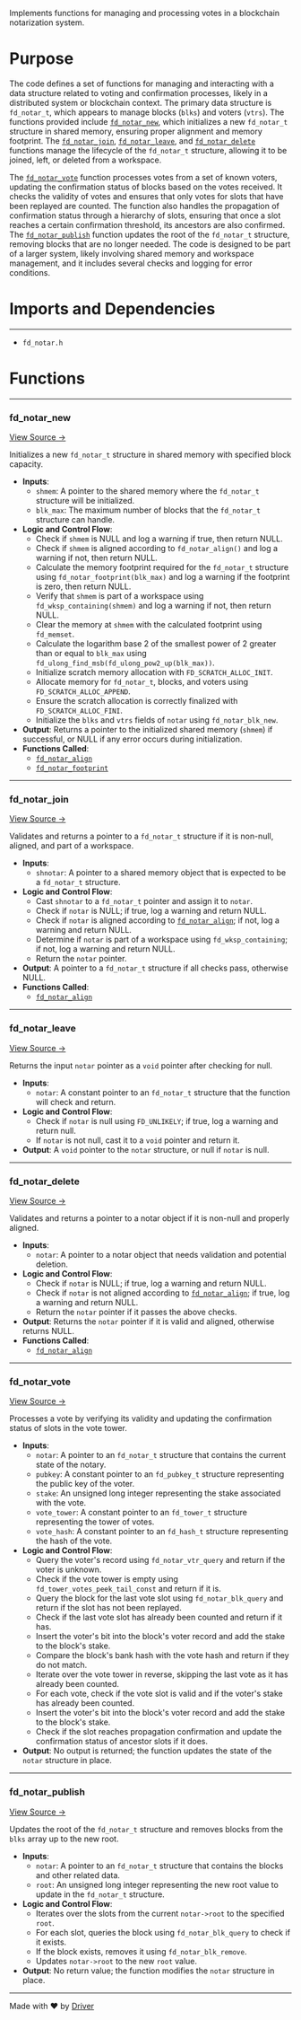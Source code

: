 <!--------------------------------------------------------------------------------->
<!-- IMPORTANT: This file is auto-generated by Driver (https://driver.ai). -------->
<!-- Manual edits may be overwritten on future commits. --------------------------->
<!--------------------------------------------------------------------------------->

Implements functions for managing and processing votes in a blockchain notarization system.

# Purpose
The code defines a set of functions for managing and interacting with a data structure related to voting and confirmation processes, likely in a distributed system or blockchain context. The primary data structure is `fd_notar_t`, which appears to manage blocks (`blks`) and voters (`vtrs`). The functions provided include [`fd_notar_new`](<#fd_notar_new>), which initializes a new `fd_notar_t` structure in shared memory, ensuring proper alignment and memory footprint. The [`fd_notar_join`](<#fd_notar_join>), [`fd_notar_leave`](<#fd_notar_leave>), and [`fd_notar_delete`](<#fd_notar_delete>) functions manage the lifecycle of the `fd_notar_t` structure, allowing it to be joined, left, or deleted from a workspace.

The [`fd_notar_vote`](<#fd_notar_vote>) function processes votes from a set of known voters, updating the confirmation status of blocks based on the votes received. It checks the validity of votes and ensures that only votes for slots that have been replayed are counted. The function also handles the propagation of confirmation status through a hierarchy of slots, ensuring that once a slot reaches a certain confirmation threshold, its ancestors are also confirmed. The [`fd_notar_publish`](<#fd_notar_publish>) function updates the root of the `fd_notar_t` structure, removing blocks that are no longer needed. The code is designed to be part of a larger system, likely involving shared memory and workspace management, and it includes several checks and logging for error conditions.
# Imports and Dependencies

---
- `fd_notar.h`


# Functions

---
### fd\_notar\_new<!-- {{#callable:fd_notar_new}} -->
[View Source →](<../../../../../src/choreo/notar/fd_notar.c#L7>)

Initializes a new `fd_notar_t` structure in shared memory with specified block capacity.
- **Inputs**:
    - `shmem`: A pointer to the shared memory where the `fd_notar_t` structure will be initialized.
    - `blk_max`: The maximum number of blocks that the `fd_notar_t` structure can handle.
- **Logic and Control Flow**:
    - Check if `shmem` is NULL and log a warning if true, then return NULL.
    - Check if `shmem` is aligned according to `fd_notar_align()` and log a warning if not, then return NULL.
    - Calculate the memory footprint required for the `fd_notar_t` structure using `fd_notar_footprint(blk_max)` and log a warning if the footprint is zero, then return NULL.
    - Verify that `shmem` is part of a workspace using `fd_wksp_containing(shmem)` and log a warning if not, then return NULL.
    - Clear the memory at `shmem` with the calculated footprint using `fd_memset`.
    - Calculate the logarithm base 2 of the smallest power of 2 greater than or equal to `blk_max` using `fd_ulong_find_msb(fd_ulong_pow2_up(blk_max))`.
    - Initialize scratch memory allocation with `FD_SCRATCH_ALLOC_INIT`.
    - Allocate memory for `fd_notar_t`, blocks, and voters using `FD_SCRATCH_ALLOC_APPEND`.
    - Ensure the scratch allocation is correctly finalized with `FD_SCRATCH_ALLOC_FINI`.
    - Initialize the `blks` and `vtrs` fields of `notar` using `fd_notar_blk_new`.
- **Output**: Returns a pointer to the initialized shared memory (`shmem`) if successful, or NULL if any error occurs during initialization.
- **Functions Called**:
    - [`fd_notar_align`](<fd_notar.h.md#fd_notar_align>)
    - [`fd_notar_footprint`](<fd_notar.h.md#fd_notar_footprint>)


---
### fd\_notar\_join<!-- {{#callable:fd_notar_join}} -->
[View Source →](<../../../../../src/choreo/notar/fd_notar.c#L47>)

Validates and returns a pointer to a `fd_notar_t` structure if it is non-null, aligned, and part of a workspace.
- **Inputs**:
    - `shnotar`: A pointer to a shared memory object that is expected to be a `fd_notar_t` structure.
- **Logic and Control Flow**:
    - Cast `shnotar` to a `fd_notar_t` pointer and assign it to `notar`.
    - Check if `notar` is NULL; if true, log a warning and return NULL.
    - Check if `notar` is aligned according to [`fd_notar_align`](<fd_notar.h.md#fd_notar_align>); if not, log a warning and return NULL.
    - Determine if `notar` is part of a workspace using `fd_wksp_containing`; if not, log a warning and return NULL.
    - Return the `notar` pointer.
- **Output**: A pointer to a `fd_notar_t` structure if all checks pass, otherwise NULL.
- **Functions Called**:
    - [`fd_notar_align`](<fd_notar.h.md#fd_notar_align>)


---
### fd\_notar\_leave<!-- {{#callable:fd_notar_leave}} -->
[View Source →](<../../../../../src/choreo/notar/fd_notar.c#L70>)

Returns the input `notar` pointer as a `void` pointer after checking for null.
- **Inputs**:
    - `notar`: A constant pointer to an `fd_notar_t` structure that the function will check and return.
- **Logic and Control Flow**:
    - Check if `notar` is null using `FD_UNLIKELY`; if true, log a warning and return null.
    - If `notar` is not null, cast it to a `void` pointer and return it.
- **Output**: A `void` pointer to the `notar` structure, or null if `notar` is null.


---
### fd\_notar\_delete<!-- {{#callable:fd_notar_delete}} -->
[View Source →](<../../../../../src/choreo/notar/fd_notar.c#L81>)

Validates and returns a pointer to a notar object if it is non-null and properly aligned.
- **Inputs**:
    - `notar`: A pointer to a notar object that needs validation and potential deletion.
- **Logic and Control Flow**:
    - Check if `notar` is NULL; if true, log a warning and return NULL.
    - Check if `notar` is not aligned according to [`fd_notar_align`](<fd_notar.h.md#fd_notar_align>); if true, log a warning and return NULL.
    - Return the `notar` pointer if it passes the above checks.
- **Output**: Returns the `notar` pointer if it is valid and aligned, otherwise returns NULL.
- **Functions Called**:
    - [`fd_notar_align`](<fd_notar.h.md#fd_notar_align>)


---
### fd\_notar\_vote<!-- {{#callable:fd_notar_vote}} -->
[View Source →](<../../../../../src/choreo/notar/fd_notar.c#L97>)

Processes a vote by verifying its validity and updating the confirmation status of slots in the vote tower.
- **Inputs**:
    - `notar`: A pointer to an `fd_notar_t` structure that contains the current state of the notary.
    - `pubkey`: A constant pointer to an `fd_pubkey_t` structure representing the public key of the voter.
    - `stake`: An unsigned long integer representing the stake associated with the vote.
    - `vote_tower`: A constant pointer to an `fd_tower_t` structure representing the tower of votes.
    - `vote_hash`: A constant pointer to an `fd_hash_t` structure representing the hash of the vote.
- **Logic and Control Flow**:
    - Query the voter's record using `fd_notar_vtr_query` and return if the voter is unknown.
    - Check if the vote tower is empty using `fd_tower_votes_peek_tail_const` and return if it is.
    - Query the block for the last vote slot using `fd_notar_blk_query` and return if the slot has not been replayed.
    - Check if the last vote slot has already been counted and return if it has.
    - Insert the voter's bit into the block's voter record and add the stake to the block's stake.
    - Compare the block's bank hash with the vote hash and return if they do not match.
    - Iterate over the vote tower in reverse, skipping the last vote as it has already been counted.
    - For each vote, check if the vote slot is valid and if the voter's stake has already been counted.
    - Insert the voter's bit into the block's voter record and add the stake to the block's stake.
    - Check if the slot reaches propagation confirmation and update the confirmation status of ancestor slots if it does.
- **Output**: No output is returned; the function updates the state of the `notar` structure in place.


---
### fd\_notar\_publish<!-- {{#callable:fd_notar_publish}} -->
[View Source →](<../../../../../src/choreo/notar/fd_notar.c#L191>)

Updates the root of the `fd_notar_t` structure and removes blocks from the `blks` array up to the new root.
- **Inputs**:
    - `notar`: A pointer to an `fd_notar_t` structure that contains the blocks and other related data.
    - `root`: An unsigned long integer representing the new root value to update in the `fd_notar_t` structure.
- **Logic and Control Flow**:
    - Iterates over the slots from the current `notar->root` to the specified `root`.
    - For each slot, queries the block using `fd_notar_blk_query` to check if it exists.
    - If the block exists, removes it using `fd_notar_blk_remove`.
    - Updates `notar->root` to the new `root` value.
- **Output**: No return value; the function modifies the `notar` structure in place.



---
Made with ❤️ by [Driver](https://www.driver.ai/)